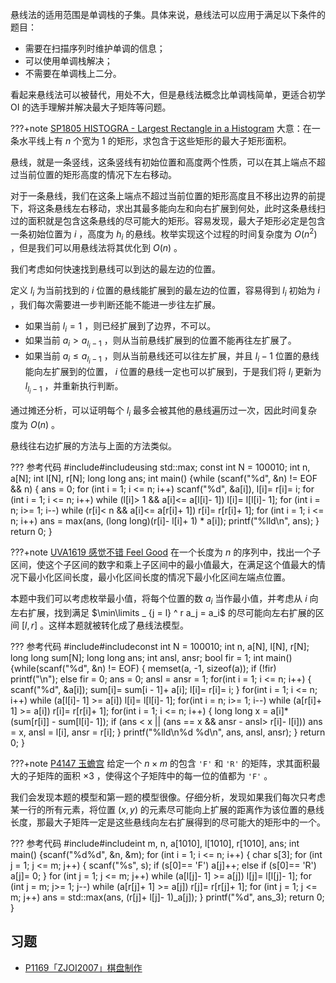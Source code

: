 悬线法的适用范围是单调栈的子集。具体来说，悬线法可以应用于满足以下条件的题目：

-   需要在扫描序列时维护单调的信息；
-   可以使用单调栈解决；
-   不需要在单调栈上二分。

看起来悬线法可以被替代，用处不大，但是悬线法概念比单调栈简单，更适合初学 OI 的选手理解并解决最大子矩阵等问题。

???+note [SP1805 HISTOGRA - Largest Rectangle in a Histogram](https://www.luogu.com.cn/problem/SP1805) 大意：在一条水平线上有 $n$ 个宽为 $1$ 的矩形，求包含于这些矩形的最大子矩形面积。

悬线，就是一条竖线，这条竖线有初始位置和高度两个性质，可以在其上端点不超过当前位置的矩形高度的情况下左右移动。

对于一条悬线，我们在这条上端点不超过当前位置的矩形高度且不移出边界的前提下，将这条悬线左右移动，求出其最多能向左和向右扩展到何处，此时这条悬线扫过的面积就是包含这条悬线的尽可能大的矩形。容易发现，最大子矩形必定是包含一条初始位置为 $i$ ，高度为 $h_i$ 的悬线。枚举实现这个过程的时间复杂度为 $O(n ^ 2)$ ，但是我们可以用悬线法将其优化到 $O(n)$ 。

我们考虑如何快速找到悬线可以到达的最左边的位置。

定义 $l_i$ 为当前找到的 $i$ 位置的悬线能扩展到的最左边的位置，容易得到 $l_i$ 初始为 $i$ ，我们每次需要进一步判断还能不能进一步往左扩展。

-   如果当前 $l_i = 1$ ，则已经扩展到了边界，不可以。
-   如果当前 $a_i > a_{l_i - 1}$ ，则从当前悬线扩展到的位置不能再往左扩展了。
-   如果当前 $a_i \le a_{l_i - 1}$ ，则从当前悬线还可以往左扩展，并且 $l_i - 1$ 位置的悬线能向左扩展到的位置， $i$ 位置的悬线一定也可以扩展到，于是我们将 $l_i$ 更新为 $l_{l_i - 1}$ ，并重新执行判断。

通过摊还分析，可以证明每个 $l_i$ 最多会被其他的悬线遍历过一次，因此时间复杂度为 $O(n)$ 。

悬线往右边扩展的方法与上面的方法类似。

??? 参考代码
    \#include<cstdio>#include<algorithm>using std::max;
    const int N = 100010;
    int n, a[N];
    int l[N], r[N];
    long long ans;
    int main() {while (scanf("%d", &n) != EOF && n) {
    		ans = 0;
    		for (int i = 1; i &lt;= n; i++)
    			scanf("%d", &a[i]), l[i]= r[i]= i;
    		for (int i = 1; i &lt;= n; i++)
    			while (l[i]> 1 && a[i]&lt;= a\[l[i]- 1]) l[i]= l\[l[i]- 1];
    		for (int i = n; i>= 1; i--)
    			while (r[i]&lt; n && a[i]&lt;= a\[r[i]+ 1]) r[i]= r\[r[i]+ 1];
    		for (int i = 1; i &lt;= n; i++)
    			ans = max(ans, (long long)(r[i]- l[i]+ 1) \* a[i]);
    		printf("%lld\\n", ans);
    	}
    	return 0;
    }

???+note [UVA1619 感觉不错 Feel Good](https://www.luogu.com.cn/problem/UVA1619) 在一个长度为 $n$ 的序列中，找出一个子区间，使这个子区间的数字和乘上子区间中的最小值最大，在满足这个值最大的情况下最小化区间长度，最小化区间长度的情况下最小化区间左端点位置。

本题中我们可以考虑枚举最小值，将每个位置的数 $a_i$ 当作最小值，并考虑从 $i$ 向左右扩展，找到满足 $\min\limits _ {j = l} ^ r a_j = a_i$ 的尽可能向左右扩展的区间 $[l, r]$ 。这样本题就被转化成了悬线法模型。

??? 参考代码
    \#include<cstdio>#include<cstring>const int N = 100010;
    int n, a[N], l[N], r[N];
    long long sum[N];
    long long ans;
    int ansl, ansr;
    bool fir = 1;
    int main() {while(scanf("%d", &n) != EOF) {
    		memset(a, -1, sizeof(a));
    		if (!fir) printf("\\n");
    		else fir = 0;
    		ans = 0; ansl = ansr = 1;
    		for(int i = 1; i &lt;= n; i++) {
    			scanf("%d", &a[i]);
    			sum[i]= sum[i - 1]+ a[i];
    			l[i]= r[i]= i;
    		}
    		for(int i = 1; i &lt;= n; i++)
    			while (a\[l[i]- 1] >= a[i]) l[i]= l\[l[i]- 1];
    		for(int i = n; i>= 1; i--)
    			while (a\[r[i]+ 1] >= a[i]) r[i]= r\[r[i]+ 1];
    		for(int i = 1; i &lt;= n; i++) {
    			long long x = a[i]\* (sum\[r[i]] - sum\[l[i]- 1]);
    			if (ans &lt; x || (ans == x && ansr - ansl> r[i]- l[i])) ans = x, ansl = l[i], ansr = r[i];
    		}
    		printf("%lld\\n%d %d\\n", ans, ansl, ansr);
    	}
    	return 0;
    }

???+note [P4147 玉蟾宫](https://www.luogu.com.cn/problem/P4147) 给定一个 $n \times m$ 的包含 `'F'` 和 `'R'` 的矩阵，求其面积最大的子矩阵的面积 $\times 3$ ，使得这个子矩阵中的每一位的值都为 `'F'` 。

我们会发现本题的模型和第一题的模型很像。仔细分析，发现如果我们每次只考虑某一行的所有元素，将位置 $(x, y)$ 的元素尽可能向上扩展的距离作为该位置的悬线长度，那最大子矩阵一定是这些悬线向左右扩展得到的尽可能大的矩形中的一个。

??? 参考代码
    \#include<algorithm>#include<cstdio>int m, n, a[1010], l[1010], r[1010], ans;
    int main() {scanf("%d%d", &n, &m);
    	for (int i = 1; i &lt;= n; i++) {
    		char s[3];
    		for (int j = 1; j &lt;= m; j++) {
    			scanf("%s", s);
    			if (s[0]== 'F') a[j]++;
    			else if (s[0]== 'R') a[j]= 0;
    		}
    		for (int j = 1; j &lt;= m; j++)
    			while (a\[l[j]- 1] >= a[j]) l[j]= l\[l[j]- 1];
    		for (int j = m; j>= 1; j--)
    			while (a\[r[j]+ 1] >= a[j]) r[j]= r\[r[j]+ 1];
    		for (int j = 1; j &lt;= m; j++)
    			ans = std::max(ans, (r[j]+ l[j]- 1)_a[j]);
    	}
    	printf("%d", ans_3);
    	return 0;
    }

## 习题

-    [P1169「ZJOI2007」棋盘制作](https://www.luogu.com.cn/problem/P1169) 
